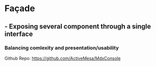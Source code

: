 ﻿# Façade 
##	- Exposing several component through a single interface
###		Balancing comlexity and presentation/usability



Github Repo: https://github.com/ActiveMesa/MdxConsole

